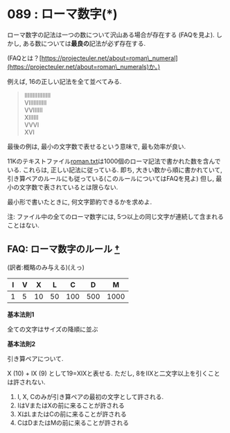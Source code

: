 # 089 : ローマ数字(\*)

ローマ数字の記法は一つの数について沢山ある場合が存在する (FAQを見よ). しかし, ある数については**最良の**記法が必ず存在する.

(FAQとは？[https://projecteuler.net/about=roman\_numeral](https://projecteuler.net/about=roman\_numerals)か。)

例えば, 16の正しい記法を全て並べてみる.

> IIIIIIIIIIIIIIII\
> VIIIIIIIIIII\
> VVIIIIII\
> XIIIIII\
> VVVI\
> XVI

最後の例は, 最小の文字数で表せるという意味で, 最も効率が良い.

11Kのテキストファイル[roman.txt](https://projecteuler.net/project/resources/p089\_roman.txt)は1000個のローマ記法で書かれた数を含んでいる. これらは, 正しい記法に従っている. 即ち, 大きい数から順に書かれていて, 引き算ペアのルールにも従っている(このルールについてはFAQを見よ) 但し, 最小の文字数で表されているとは限らない.

最小形で書いたときに, 何文字節約できるかを求めよ.

注: ファイル中の全てのローマ数字には, 5つ以上の同じ文字が連続して含まれることはない.

## FAQ: ローマ数字のルール [†](http://web.archive.org/web/20161031111752/http://odz.sakura.ne.jp/projecteuler/index.php?Problem%2089#n7499c3e) <a href="content_1_1" id="content_1_1"></a>

(訳者:概略のみ与える)(えっ)

| I | V | X  | L  | C   | D   | M    |
| - | - | -- | -- | --- | --- | ---- |
| 1 | 5 | 10 | 50 | 100 | 500 | 1000 |

**基本法則1**

全ての文字はサイズの降順に並ぶ

**基本法則2**

引き算ペアについて.

X (10) + IX (9) として19=XIXと表せる. ただし, 8をIIXと二文字以上を引くことは許されない.

1. I, X, Cのみが引き算ペアの最初の文字として許される.
2. IはVまたはXの前に来ることが許される
3. XはLまたはCの前に来ることが許される
4. CはDまたはMの前に来ることが許される
